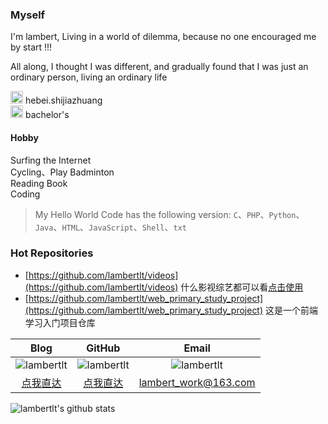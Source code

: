 ### Myself
I'm lambert, Living in a world of dilemma, because no one encouraged me by start !!!

All along, I thought I was different, and gradually found that I was just an ordinary person, living an ordinary life

<img src="https://image.flaticon.com/icons/png/512/1198/1198464.png" width = "20" height = "20" alt="图片名称"/>  hebei.shijiazhuang  
<img src="https://image.flaticon.com/icons/png/512/2000/2000920.png" width = "20" height = "20" alt="图片名称"/>  bachelor's

#### Hobby

Surfing the Internet  
Cycling、Play Badminton  
Reading Book  
Coding

> My Hello World Code has the following version: `C`、`PHP`、`Python`、`Java`、`HTML`、`JavaScript`、`Shell`、`txt`

### Hot Repositories

- [https://github.com/lambertlt/videos](https://github.com/lambertlt/videos) 什么影视综艺都可以看[点击使用](https://lambertlt.github.io/videos/)
- [https://github.com/lambertlt/web_primary_study_project](https://github.com/lambertlt/web_primary_study_project)  这是一个前端学习入门项目仓库

|Blog|GitHub|Email|
|:-:|:-:|:-:|
|![lambertlt](https://img.shields.io/badge/博客园-lambertlt-0084ff)|![lambertlt](https://img.shields.io/badge/GitHub-lambertlt-0084ff)|![lambertlt](https://img.shields.io/badge/联系我-lambert-0084ff)|
|[点我直达](https://www.cnblogs.com/lambertlt)|[点我直达](https://github.com/lambertlt)|lambert_work@163.com|

![lambertlt's github stats](https://github-readme-stats.vercel.app/api?username=lambertlt&show_icons=true&theme=radical)

